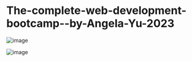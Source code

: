 # The-complete-web-development-bootcamp--by-Angela-Yu-2023

![image](https://user-images.githubusercontent.com/125631878/229377353-db469a0a-838a-4cc6-9c67-e8675ff6891a.png)

![image](https://user-images.githubusercontent.com/125631878/229377400-f89560ee-0ac0-4435-bdc4-219dfdbea494.png)


